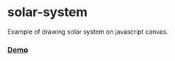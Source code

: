 # solar-system

Example of drawing solar system on javascript canvas.

### [Demo](https://pck-solarsytem.web.app/)
